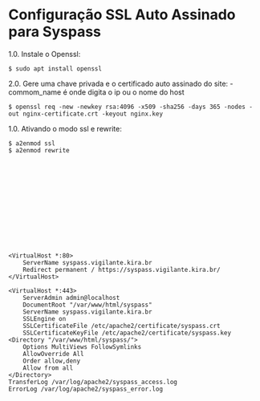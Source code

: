 # Configuração SSL Auto Assinado para Syspass

1.0. Instale o Openssl:

    $ sudo apt install openssl

2.0. Gere uma chave privada e o certificado auto assinado do site:
    - commom_name é onde digita o ip ou o nome do host 
    
    $ openssl req -new -newkey rsa:4096 -x509 -sha256 -days 365 -nodes -out nginx-certificate.crt -keyout nginx.key




1.0. Ativando o modo ssl e rewrite:

    $ a2enmod ssl
    $ a2enmod rewrite














    <VirtualHost *:80>
        ServerName syspass.vigilante.kira.br
        Redirect permanent / https://syspass.vigilante.kira.br/
    </VirtualHost>

    <VirtualHost *:443>
        ServerAdmin admin@localhost
        DocumentRoot "/var/www/html/syspass"
        ServerName syspass.vigilante.kira.br
        SSLEngine on
        SSLCertificateFile /etc/apache2/certificate/syspass.crt
        SSLCertificateKeyFile /etc/apache2/certificate/syspass.key
    <Directory "/var/www/html/syspass/">
        Options MultiViews FollowSymlinks
        AllowOverride All
        Order allow,deny
        Allow from all
    </Directory>
    TransferLog /var/log/apache2/syspass_access.log
    ErrorLog /var/log/apache2/syspass_error.log
</VirtualHost>
